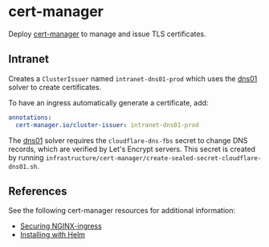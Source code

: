 # cert-manager

Deploy [cert-manager][] to manage and issue TLS certificates.

## Intranet

Creates a `ClusterIssuer` named `intranet-dns01-prod` which uses the [dns01][] solver to create certificates.

To have an ingress automatically generate a certificate, add:
```yaml
annotations:
  cert-manager.io/cluster-issuer: intranet-dns01-prod
```

The [dns01][] solver requires the `cloudflare-dns-fbs` secret to change DNS records, which are verified by Let's Encrypt servers.
This secret is created by running `infrastructure/cert-manager/create-sealed-secret-cloudflare-dns01.sh`.

[dns01]: https://cert-manager.io/docs/configuration/acme/dns01/

## References

See the following cert-manager resources for additional information:
* [Securing NGINX-ingress][cert-manager-nginx]
* [Installing with Helm][cert-manager-helm]

[cert-manager]: https://github.com/jetstack/cert-manager
[cert-manager-nginx]: https://cert-manager.io/docs/tutorials/acme/ingress/#step-5-deploy-cert-manager
[cert-manager-helm]: https://cert-manager.io/docs/installation/helm/
